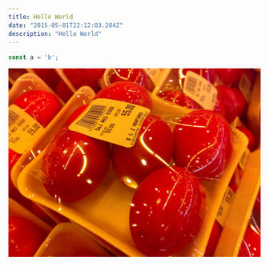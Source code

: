```yaml
---
title: Hello World
date: "2015-05-01T22:12:03.284Z"
description: "Hello World"
---
```


```jsx
const a = 'b';
```

![Chinese Salty Egg](./salty_egg.jpg)
